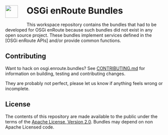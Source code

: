 <h1><img src="http://enroute.osgi.org/img/enroute-logo-64.png" witdh=40px style="float:left;margin: 0 1em 1em 0;width:40px">
OSGi enRoute Bundles</h1>

This workspace repository contains the bundles that had to be developed for OSGi enRoute because such bundles did not exist in any open source project. These bundles implement services defined in the [OSGi enRoute APIs] and/or provide common functions. 

## Contributing

Want to hack on osgi.enroute.bundles? See [CONTRIBUTING.md](CONTRIBUTING.md) for information on building, testing and contributing changes.

They are probably not perfect, please let us know if anything feels
wrong or incomplete.

## License

The contents of this repository are made available to the public under the terms of the [Apache License, Version 2.0](https://www.apache.org/licenses/LICENSE-2.0).
Bundles may depend on non Apache Licensed code.

[1]: http://enroute.osgi.org/quick-start.html
